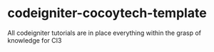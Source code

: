 # codeigniter-cocoytech-template
All codeigniter tutorials are in place everything within the grasp of knowledge for CI3

